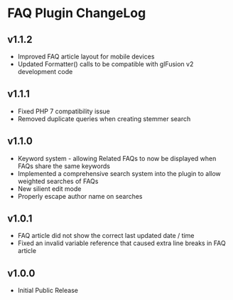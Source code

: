# FAQ Plugin ChangeLog

## v1.1.2
  - Improved FAQ article layout for mobile devices
  - Updated Formatter() calls to be compatible with glFusion v2 development code

## v1.1.1
  - Fixed PHP 7 compatibility issue
  - Removed duplicate queries when creating stemmer search

## v1.1.0
  - Keyword system - allowing Related FAQs to now be displayed when FAQs share the same keywords
  - Implemented a comprehensive search system into the plugin to allow weighted searches of FAQs
  - New silient edit mode
  - Properly escape author name on searches

## v1.0.1
 - FAQ article did not show the correct last updated date / time
 - Fixed an invalid variable reference that caused extra line breaks in FAQ article

## v1.0.0
 - Initial Public Release
